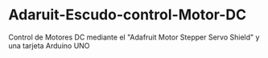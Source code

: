 # Adaruit-Escudo-control-Motor-DC

Control de Motores DC mediante el "Adafruit Motor Stepper Servo Shield" y una tarjeta Arduino UNO
